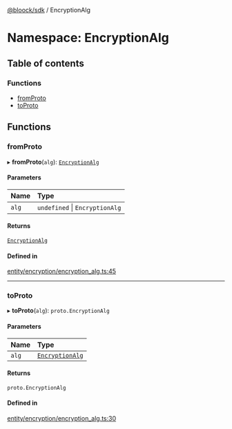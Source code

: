 [@bloock/sdk](../index.md) / EncryptionAlg

# Namespace: EncryptionAlg

## Table of contents

### Functions

- [fromProto](EncryptionAlg.md#fromproto)
- [toProto](EncryptionAlg.md#toproto)

## Functions

### fromProto

▸ **fromProto**(`alg`): [`EncryptionAlg`](../enums/EncryptionAlg-1.md)

#### Parameters

| Name | Type |
| :------ | :------ |
| `alg` | `undefined` \| `EncryptionAlg` |

#### Returns

[`EncryptionAlg`](../enums/EncryptionAlg-1.md)

#### Defined in

[entity/encryption/encryption_alg.ts:45](https://github.com/bloock/bloock-sdk/blob/cf2e115/languages/js/src/entity/encryption/encryption_alg.ts#L45)

___

### toProto

▸ **toProto**(`alg`): `proto.EncryptionAlg`

#### Parameters

| Name | Type |
| :------ | :------ |
| `alg` | [`EncryptionAlg`](../enums/EncryptionAlg-1.md) |

#### Returns

`proto.EncryptionAlg`

#### Defined in

[entity/encryption/encryption_alg.ts:30](https://github.com/bloock/bloock-sdk/blob/cf2e115/languages/js/src/entity/encryption/encryption_alg.ts#L30)
